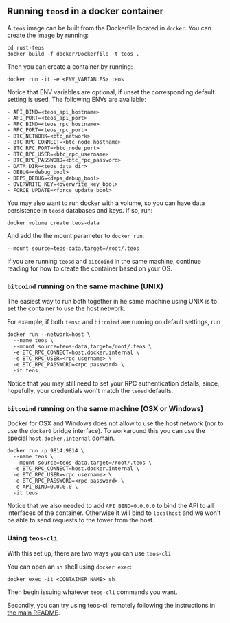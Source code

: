## Running `teosd` in a docker container
A `teos` image can be built from the Dockerfile located in `docker`. You can create the image by running:

	cd rust-teos
	docker build -f docker/Dockerfile -t teos .
	
Then you can create a container by running:

	docker run -it -e <ENV_VARIABLES> teos
	
Notice that ENV variables are optional, if unset the corresponding default setting is used. The following ENVs are available:

```
- API_BIND=<teos_api_hostname>
- API_PORT=<teos_api_port>
- RPC_BIND=<teos_rpc_hostname>
- RPC_PORT=<teos_rpc_port>
- BTC_NETWORK=<btc_network>
- BTC_RPC_CONNECT=<btc_node_hostname>
- BTC_RPC_PORT=<btc_node_port>
- BTC_RPC_USER=<btc_rpc_username>
- BTC_RPC_PASSWORD=<btc_rpc_password>
- DATA_DIR=<teos_data_dir>
- DEBUG=<debug_bool>
- DEPS_DEBUG=<deps_debug_bool>
- OVERWRITE_KEY=<overwrite_key_bool>
- FORCE_UPDATE=<force_update_bool>
```

You may also want to run docker with a volume, so you can have data persistence in `teosd` databases and keys.
If so, run:

    docker volume create teos-data
    
And add the the mount parameter to `docker run`:

    --mount source=teos-data,target=/root/.teos

If you are running `teosd` and `bitcoind` in the same machine, continue reading for how to create the container based on your OS.

### `bitcoind` running on the same machine (UNIX)
The easiest way to run both together in he same machine using UNIX is to set the container to use the host network.
	
For example, if both `teosd` and `bitcoind` are running on default settings, run
    
```
docker run --network=host \
  --name teos \
  --mount source=teos-data,target=/root/.teos \
  -e BTC_RPC_CONNECT=host.docker.internal \
  -e BTC_RPC_USER=<rpc username> \
  -e BTC_RPC_PASSWORD=<rpc password> \
  -it teos
```

Notice that you may still need to set your RPC authentication details, since, hopefully, your credentials won't match the `teosd` defaults.

### `bitcoind` running on the same machine (OSX or Windows)

Docker for OSX and Windows does not allow to use the host network (nor to use the `docker0` bridge interface). To workaround this
you can use the special `host.docker.internal` domain.

```
docker run -p 9814:9814 \
  --name teos \
  --mount source=teos-data,target=/root/.teos \
  -e BTC_RPC_CONNECT=host.docker.internal \
  -e BTC_RPC_USER=<rpc username> \
  -e BTC_RPC_PASSWORD=<rpc password> \
  -e API_BIND=0.0.0.0 \
  -it teos
```

Notice that we also needed to add `API_BIND=0.0.0.0` to bind the API to all interfaces of the container.
Otherwise it will bind to `localhost` and we won't be able to send requests to the tower from the host.

### Using `teos-cli`

With this set up, there are two ways you can use `teos-cli`

You can open an `sh` shell using `docker exec`:

`docker exec -it <CONTAINER NAME> sh`

Then begin issuing whatever `teos-cli` commands you want.

Secondly, you can try using teos-cli remotely following the instructions in [the main README](https://github.com/talaia-labs/rust-teos/blob/master/README.md#running-teos-cli-remotely).
